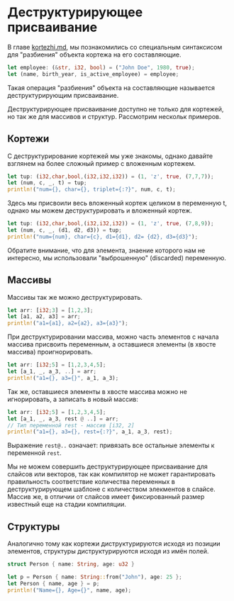 # Деструктурирующее присваивание

В главе [kortezhi.md](kortezhi.md "mention"), мы познакомились со специальным синтаксисом для "разбиения" объекта кортежа на его составляющие.

```rust
let employee: (&str, i32, bool) = ("John Doe", 1980, true);
let (name, birth_year, is_active_employee) = employee;
```

Такая операция "разбиения" объекта на составляющие называется деструктурирующим присваивание.

Деструктурирующее присваивание доступно не только для кортежей, но так же для массивов и структур. Рассмотрим нескольк примеров.

## Кортежи

С деструктурирование кортежей мы уже знакомы, однако давайте взглянем на более сложный пример с вложенным кортежем.

```rust
let tup: (i32,char,bool,(i32,i32,i32)) = (1, 'z', true, (7,7,7));
let (num, c, _, t) = tup;
println!("num={}, char={}, triplet={:?}", num, c, t);
```

Здесь мы присвоили весь вложенный кортеж целиком в переменную t, однако мы можем деструктурировать и вложенный кортеж.

```rust
let tup: (i32,char,bool,(i32,i32,i32)) = (1, 'z', true, (7,8,9));
let (num, c, _, (d1, d2, d3)) = tup;
println!("num={num}, char={c}, d1={d1}, d2= {d2}, d3={d3}");
```

Обратите внимание, что для элемента, знаение которого нам не интересно, мы использовали "выброшенную" (discarded) переменную.

## Массивы

Массивы так же можно деструктурировать.

```rust
let arr: [i32;3] = [1,2,3];
let [a1, a2, a3] = arr;
println!("a1={a1}, a2={a2}, a3={a3}");
```

При деструктурировании массива, можно часть элементов с начала массива присвоить переменным, а оставшиеся элементы (в хвосте массива) проигнорировать.

```rust
let arr: [i32;5] = [1,2,3,4,5];
let [a_1, _, a_3, ..] = arr;
println!("a1={}, a3={}", a_1, a_3);
```

Так же, оставшиеся элементы в хвосте массива можно не игнорировать, а записать в новый массив:

```rust
let arr: [i32;5] = [1,2,3,4,5];
let [a_1, _, a_3, rest @ ..] = arr;
// Тип переменной rest - массив [i32, 2]
println!("a1={}, a3={}, rest={:?}", a_1, a_3, rest);
```

Выражение `rest@..` означает: привязать все остальные элементы к переменной `rest`.

Мы не можем совершить деструктурирующее присваивание для слайсов или векторов, так как компилятор не может гарантировать правильность соответствие количества переменных в деструктурирующем шаблоне с количеством элекментов в слайсе. Массив же, в отличии от слайсов имеет фиксированный размер известный еще на стадии компиляции.

## Структуры

Аналогично тому как кортежи диструктурируются исходя из позиции элементов, структуры диструктурируются исходя из имён полей.

```rust
struct Person { name: String, age: u32 }

let p = Person { name: String::from("John"), age: 25 };
let Person { name, age } = p;
println!("Name={}, Age={}", name, age);
```

